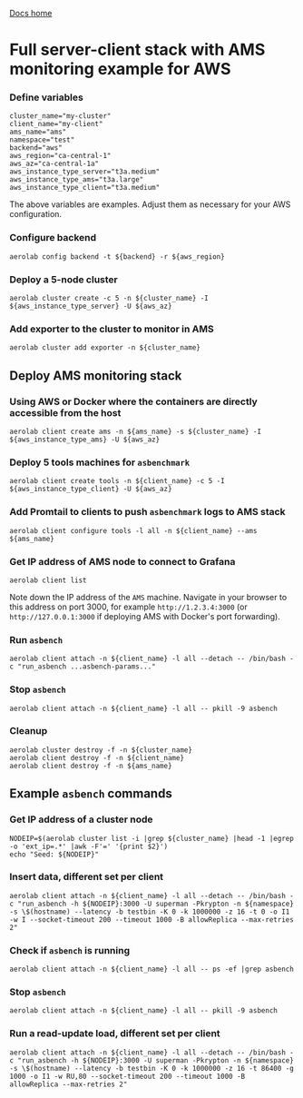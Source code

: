 [Docs home](../../../README.md)

# Full server-client stack with AMS monitoring example for AWS


### Define variables

```
cluster_name="my-cluster"
client_name="my-client"
ams_name="ams"
namespace="test"
backend="aws"
aws_region="ca-central-1"
aws_az="ca-central-1a"
aws_instance_type_server="t3a.medium"
aws_instance_type_ams="t3a.large"
aws_instance_type_client="t3a.medium"
```

The above variables are examples. Adjust them as necessary for your AWS configuration.

### Configure backend

```
aerolab config backend -t ${backend} -r ${aws_region}
```

### Deploy a 5-node cluster

```
aerolab cluster create -c 5 -n ${cluster_name} -I ${aws_instance_type_server} -U ${aws_az}
```

### Add exporter to the cluster to monitor in AMS

```
aerolab cluster add exporter -n ${cluster_name}
```

## Deploy AMS monitoring stack

### Using AWS or Docker where the containers are directly accessible from the host

```
aerolab client create ams -n ${ams_name} -s ${cluster_name} -I ${aws_instance_type_ams} -U ${aws_az}
```

### Deploy 5 tools machines for `asbenchmark`

```
aerolab client create tools -n ${client_name} -c 5 -I ${aws_instance_type_client} -U ${aws_az}
```

### Add Promtail to clients to push `asbenchmark` logs to AMS stack

```
aerolab client configure tools -l all -n ${client_name} --ams ${ams_name}
```

### Get IP address of AMS node to connect to Grafana

```
aerolab client list
```

Note down the IP address of the `AMS` machine. Navigate in your browser to this
address on port 3000, for example `http://1.2.3.4:3000` (or `http://127.0.0.1:3000`
if deploying AMS with Docker's port forwarding).

### Run `asbench`

```
aerolab client attach -n ${client_name} -l all --detach -- /bin/bash -c "run_asbench ...asbench-params..."
```

### Stop `asbench`

```
aerolab client attach -n ${client_name} -l all -- pkill -9 asbench
```

### Cleanup

```
aerolab cluster destroy -f -n ${cluster_name}
aerolab client destroy -f -n ${client_name}
aerolab client destroy -f -n ${ams_name}
```

## Example `asbench` commands

### Get IP address of a cluster node

```
NODEIP=$(aerolab cluster list -i |grep ${cluster_name} |head -1 |egrep -o 'ext_ip=.*' |awk -F'=' '{print $2}')
echo "Seed: ${NODEIP}"
```

### Insert data, different set per client

```
aerolab client attach -n ${client_name} -l all --detach -- /bin/bash -c "run_asbench -h ${NODEIP}:3000 -U superman -Pkrypton -n ${namespace} -s \$(hostname) --latency -b testbin -K 0 -k 1000000 -z 16 -t 0 -o I1 -w I --socket-timeout 200 --timeout 1000 -B allowReplica --max-retries 2"
```

### Check if `asbench` is running

```
aerolab client attach -n ${client_name} -l all -- ps -ef |grep asbench
```

### Stop `asbench`

```
aerolab client attach -n ${client_name} -l all -- pkill -9 asbench
```


### Run a read-update load, different set per client

```
aerolab client attach -n ${client_name} -l all --detach -- /bin/bash -c "run_asbench -h ${NODEIP}:3000 -U superman -Pkrypton -n ${namespace} -s \$(hostname) --latency -b testbin -K 0 -k 1000000 -z 16 -t 86400 -g 1000 -o I1 -w RU,80 --socket-timeout 200 --timeout 1000 -B allowReplica --max-retries 2"
```
